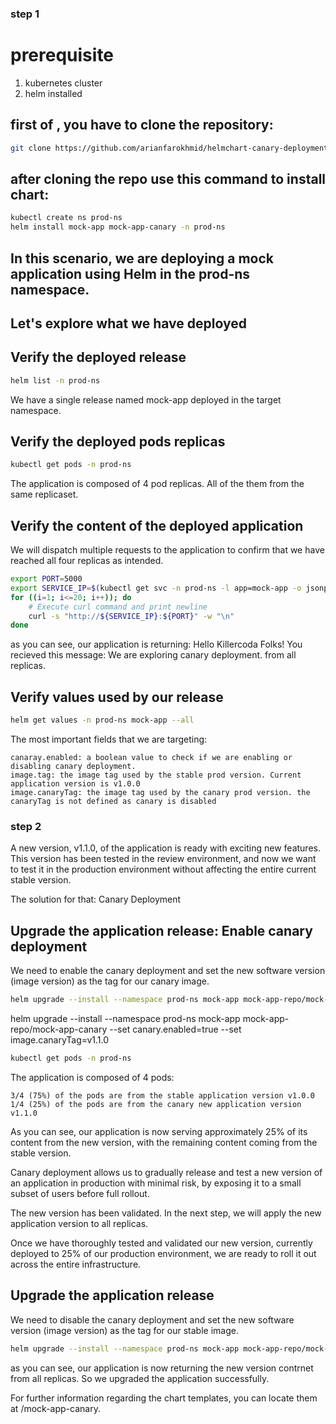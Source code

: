 ### step 1

# prerequisite
1) kubernetes cluster
2) helm installed


## first of , you have to clone the repository:
```bash
git clone https://github.com/arianfarokhmid/helmchart-canary-deployment.git
```
## after cloning the repo use this command to install chart:
```bash
kubectl create ns prod-ns
helm install mock-app mock-app-canary -n prod-ns
```


## In this scenario, we are deploying a mock application using Helm in the prod-ns namespace.
## Let's explore what we have deployed

## Verify the deployed release
```bash
helm list -n prod-ns
```
We have a single release named mock-app deployed in the target namespace.

## Verify the deployed pods replicas
```bash
kubectl get pods -n prod-ns
```

The application is composed of 4 pod replicas. All of the them from the same replicaset.
## Verify the content of the deployed application
We will dispatch multiple requests to the application to confirm that we have reached all four replicas as intended.
```bash
export PORT=5000
export SERVICE_IP=$(kubectl get svc -n prod-ns -l app=mock-app -o jsonpath='{.items[0].spec.clusterIP}')
for ((i=1; i<=20; i++)); do
    # Execute curl command and print newline
    curl -s "http://${SERVICE_IP}:${PORT}" -w "\n"
done
```

as you can see, our application is returning: Hello Killercoda Folks! You recieved this message: We are exploring canary deployment. from all replicas.

## Verify values used by our release

```bash
helm get values -n prod-ns mock-app --all
```

 The most important fields that we are targeting:

    canaray.enabled: a boolean value to check if we are enabling or disabling canary deployment.
    image.tag: the image tag used by the stable prod version. Current application version is v1.0.0
    image.canaryTag: the image tag used by the canary prod version. the canaryTag is not defined as canary is disabled

### step 2
A new version, v1.1.0, of the application is ready with exciting new features. This version has been tested in the review environment, and now we want to test it in the production environment without affecting the entire current stable version.

The solution for that: Canary Deployment
## Upgrade the application release: Enable canary deployment

We need to enable the canary deployment and set the new software version (image version) as the tag for our canary image. 
```bash
helm upgrade --install --namespace prod-ns mock-app mock-app-repo/mock-app-canary --set canary.enabled=true --set image.canaryTag=v1.1.0
```

helm upgrade --install --namespace prod-ns mock-app mock-app-repo/mock-app-canary --set canary.enabled=true --set image.canaryTag=v1.1.0
```bash
kubectl get pods -n prod-ns
```

The application is composed of 4 pods:

    3/4 (75%) of the pods are from the stable application version v1.0.0
    1/4 (25%) of the pods are from the canary new application version v1.1.0

 As you can see, our application is now serving approximately 25% of its content from the new version, with the remaining content coming from the stable version.

Canary deployment allows us to gradually release and test a new version of an application in production with minimal risk, by exposing it to a small subset of users before full rollout.

The new version has been validated. In the next step, we will apply the new application version to all replicas.

Once we have thoroughly tested and validated our new version, currently deployed to 25% of our production environment, we are ready to roll it out across the entire infrastructure.

## Upgrade the application release

We need to disable the canary deployment and set the new software version (image version) as the tag for our stable image.

```bash
helm upgrade --install --namespace prod-ns mock-app mock-app-repo/mock-app-canary --set canary.enabled=false --set image.tag=v1.1.0
```

 as you can see, our application is now returning the new version contrnet from all replicas. So we upgraded the application successfully.

For further information regarding the chart templates, you can locate them at /mock-app-canary.



